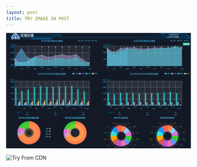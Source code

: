 ```yaml
---
layout: post
title: TRY IMAGE IN POST
---
```

![Traffic Data Chart](/public/upload/traffic-chart.png)

![Try From CDN](http://7xkj65.com1.z0.glb.clouddn.com/Helen@Bali-2012-06-14)